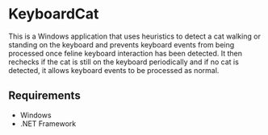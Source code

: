 # KeyboardCat
This is a Windows application that uses heuristics to detect a cat walking or standing on the keyboard and prevents keyboard events from being processed once feline keyboard interaction has been detected.
It then rechecks if the cat is still on the keyboard periodically and if no cat is detected, it allows keyboard events to be processed as normal.

## Requirements 

* Windows 
* .NET Framework
